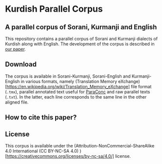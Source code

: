 # Kurdish Parallel Corpus
## A parallel corpus of Sorani, Kurmanji and English

This repository contains a parallel corpus of Sorani and Kurmanji dialects of Kurdish along with English. The development of the corpus is described in [our paper](). 


## Download
The corpus is available in Sorani-Kurmanji, Sorani-English and Kurmanji-English in various formats, namely (Translation Memory eXchange)[https://en.wikipedia.org/wiki/Translation_Memory_eXchange] file format (`.tmx`), parallel annotated text useful for [ParaConc](https://paraconc.com/) and raw parallel texts (`.txt`). In the latter, each line corresponds to the same line in the other aligned file. 

## How to cite this paper?


## License

This corpus is available under the (Attribution-NonCommercial-ShareAlike 4.0 International (CC BY-NC-SA 4.0) )[https://creativecommons.org/licenses/by-nc-sa/4.0/] license.
